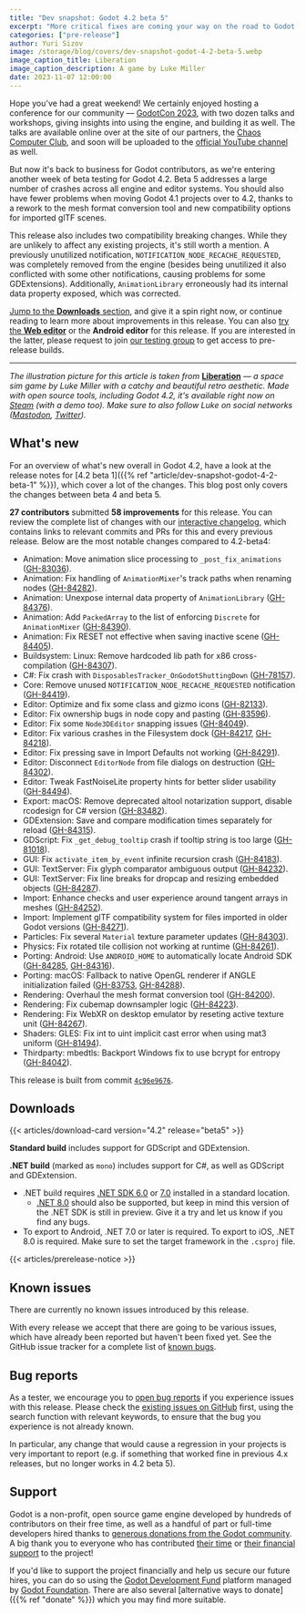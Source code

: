 ```yaml
---
title: "Dev snapshot: Godot 4.2 beta 5"
excerpt: "More critical fixes are coming your way on the road to Godot 4.2 stable, including smoother transition for 3D projects made in 4.1."
categories: ["pre-release"]
author: Yuri Sizov
image: /storage/blog/covers/dev-snapshot-godot-4-2-beta-5.webp
image_caption_title: Liberation
image_caption_description: A game by Luke Miller
date: 2023-11-07 12:00:00
---
```


Hope you've had a great weekend! We certainly enjoyed hosting a conference for our community — [GodotCon 2023](https://conference.godotengine.org/), with two dozen talks and workshops, giving insights into using the engine, and building it as well. The talks are available online over at the site of our partners, the [Chaos Computer Club](https://media.ccc.de/c/godotcon2023), and soon will be uploaded to the [official YouTube channel](https://www.youtube.com/@GodotEngineOfficial/videos) as well.

But now it's back to business for Godot contributors, as we're entering another week of beta testing for Godot 4.2. Beta 5 addresses a large number of crashes across all engine and editor systems. You should also have fewer problems when moving Godot 4.1 projects over to 4.2, thanks to a rework to the mesh format conversion tool and new compatibility options for imported glTF scenes.

This release also includes two compatibility breaking changes. While they are unlikely to affect any existing projects, it's still worth a mention. A previously unutilized notification, `NOTIFICATION_NODE_RECACHE_REQUESTED`, was completely removed from the engine (besides being unutilized it also conflicted with some other notifications, causing problems for some GDExtensions). Additionally, `AnimationLibrary` erroneously had its internal data property exposed, which was corrected.

[Jump to the **Downloads** section](#downloads), and give it a spin right now, or continue reading to learn more about improvements in this release. You can also [try the **Web editor**](https://editor.godotengine.org/releases/4.2.beta5/) or the **Android editor** for this release. If you are interested in the latter, please request to join [our testing group](https://groups.google.com/g/godot-testers) to get access to pre-release builds.

-----

*The illustration picture for this article is taken from* [**Liberation**](https://store.steampowered.com/app/2413940/Liberation/) *— a space sim game by Luke Miller with a catchy and beautiful retro aesthetic. Made with open source tools, including Godot 4.2, it's available right now on [Steam](https://store.steampowered.com/app/2413940/Liberation/) (with a demo too). Make sure to also follow Luke on social networks ([Mastodon](https://mastodon.gamedev.place/@upmultimedia), [Twitter](https://twitter.com/UpMultimediaBTS)).*

## What's new

For an overview of what's new overall in Godot 4.2, have a look at the release notes for [4.2 beta 1]({{% ref "article/dev-snapshot-godot-4-2-beta-1" %}}), which cover a lot of the changes. This blog post only covers the changes between beta 4 and beta 5.

**27 contributors** submitted **58 improvements** for this release. You can review the complete list of changes with our [interactive changelog](https://godotengine.github.io/godot-interactive-changelog/#4.2-beta5), which contains links to relevant commits and PRs for this and every previous release. Below are the most notable changes compared to 4.2-beta4:

- Animation: Move animation slice processing to `_post_fix_animations` ([GH-83036](https://github.com/godotengine/godot/pull/83036)).
- Animation: Fix handling of `AnimationMixer`'s track paths when renaming nodes ([GH-84282](https://github.com/godotengine/godot/pull/84282)).
- Animation: Unexpose internal data property of `AnimationLibrary` ([GH-84376](https://github.com/godotengine/godot/pull/84376)).
- Animation: Add `PackedArray` to the list of enforcing `Discrete` for `AnimationMixer` ([GH-84390](https://github.com/godotengine/godot/pull/84390)).
- Animation: Fix RESET not effective when saving inactive scene ([GH-84405](https://github.com/godotengine/godot/pull/84405)).
- Buildsystem: Linux: Remove hardcoded lib path for x86 cross-compilation ([GH-84307](https://github.com/godotengine/godot/pull/84307)).
- C#: Fix crash with `DisposablesTracker_OnGodotShuttingDown` ([GH-78157](https://github.com/godotengine/godot/pull/78157)).
- Core: Remove unused `NOTIFICATION_NODE_RECACHE_REQUESTED` notification ([GH-84419](https://github.com/godotengine/godot/pull/84419)).
- Editor: Optimize and fix some class and gizmo icons ([GH-82133](https://github.com/godotengine/godot/pull/82133)).
- Editor: Fix ownership bugs in node copy and pasting ([GH-83596](https://github.com/godotengine/godot/pull/83596)).
- Editor: Fix some `Node3DEditor` snapping issues ([GH-84049](https://github.com/godotengine/godot/pull/84049)).
- Editor: Fix various crashes in the Filesystem dock ([GH-84217](https://github.com/godotengine/godot/pull/84217), [GH-84218](https://github.com/godotengine/godot/pull/84218)).
- Editor: Fix pressing save in Import Defaults not working ([GH-84291](https://github.com/godotengine/godot/pull/84291)).
- Editor: Disconnect `EditorNode` from file dialogs on destruction ([GH-84302](https://github.com/godotengine/godot/pull/84302)).
- Editor: Tweak FastNoiseLite property hints for better slider usability ([GH-84494](https://github.com/godotengine/godot/pull/84494)).
- Export: macOS: Remove deprecated altool notarization support, disable rcodesign for C# version ([GH-83482](https://github.com/godotengine/godot/pull/83482)).
- GDExtension: Save and compare modification times separately for reload ([GH-84315](https://github.com/godotengine/godot/pull/84315)).
- GDScript: Fix `_get_debug_tooltip` crash if tooltip string is too large ([GH-81018](https://github.com/godotengine/godot/pull/81018)).
- GUI: Fix `activate_item_by_event` infinite recursion crash ([GH-84183](https://github.com/godotengine/godot/pull/84183)).
- GUI: TextServer: Fix glyph comparator ambiguous output ([GH-84232](https://github.com/godotengine/godot/pull/84232)).
- GUI: TextServer: Fix line breaks for dropcap and resizing embedded objects ([GH-84287](https://github.com/godotengine/godot/pull/84287)).
- Import: Enhance checks and user experience around tangent arrays in meshes ([GH-84252](https://github.com/godotengine/godot/pull/84252)).
- Import: Implement glTF compatibility system for files imported in older Godot versions ([GH-84271](https://github.com/godotengine/godot/pull/84271)).
- Particles: Fix several `Material` texture parameter updates ([GH-84303](https://github.com/godotengine/godot/pull/84303)).
- Physics: Fix rotated tile collision not working at runtime ([GH-84261](https://github.com/godotengine/godot/pull/84261)).
- Porting: Android: Use `ANDROID_HOME` to automatically locate Android SDK ([GH-84285](https://github.com/godotengine/godot/pull/84285), [GH-84316](https://github.com/godotengine/godot/pull/84316)).
- Porting: macOS: Fallback to native OpenGL renderer if ANGLE initialization failed ([GH-83753](https://github.com/godotengine/godot/pull/83753), [GH-84288](https://github.com/godotengine/godot/pull/84288)).
- Rendering: Overhaul the mesh format conversion tool ([GH-84200](https://github.com/godotengine/godot/pull/84200)).
- Rendering: Fix cubemap downsampler logic ([GH-84223](https://github.com/godotengine/godot/pull/84223)).
- Rendering: Fix WebXR on desktop emulator by reseting active texture unit ([GH-84267](https://github.com/godotengine/godot/pull/84267)).
- Shaders: GLES: Fix int to uint implicit cast error when using mat3 uniform ([GH-81494](https://github.com/godotengine/godot/pull/81494)).
- Thirdparty: mbedtls: Backport Windows fix to use bcrypt for entropy ([GH-84042](https://github.com/godotengine/godot/pull/84042)).

This release is built from commit [`4c96e9676`](https://github.com/godotengine/godot/commit/4c96e9676b66d0cc9a25022b019b78f4c20ddc60).

## Downloads

{{< articles/download-card version="4.2" release="beta5" >}}

**Standard build** includes support for GDScript and GDExtension.

**.NET build** (marked as `mono`) includes support for C#, as well as GDScript and GDExtension.
- .NET build requires [.NET SDK 6.0](https://dotnet.microsoft.com/en-us/download/dotnet/6.0) or [7.0](https://dotnet.microsoft.com/en-us/download/dotnet/7.0) installed in a standard location.
  - [.NET 8.0](https://dotnet.microsoft.com/en-us/download/dotnet/8.0) should also be supported, but keep in mind this version of the .NET SDK is still in preview. Give it a try and let us know if you find any bugs.
- To export to Android, .NET 7.0 or later is required. To export to iOS, .NET 8.0 is required. Make sure to set the target framework in the `.csproj` file.

{{< articles/prerelease-notice >}}

## Known issues

There are currently no known issues introduced by this release.

With every release we accept that there are going to be various issues, which have already been reported but haven't been fixed yet. See the GitHub issue tracker for a complete list of [known bugs](https://github.com/godotengine/godot/issues?q=is%3Aissue+is%3Aopen+label%3Abug+).

## Bug reports

As a tester, we encourage you to [open bug reports](https://github.com/godotengine/godot/issues) if you experience issues with this release. Please check the [existing issues on GitHub](https://github.com/godotengine/godot/issues) first, using the search function with relevant keywords, to ensure that the bug you experience is not already known.

In particular, any change that would cause a regression in your projects is very important to report (e.g. if something that worked fine in previous 4.x releases, but no longer works in 4.2 beta 5).

## Support

Godot is a non-profit, open source game engine developed by hundreds of contributors on their free time, as well as a handful of part or full-time developers hired thanks to [generous donations from the Godot community](https://fund.godotengine.org/). A big thank you to everyone who has contributed [their time](https://github.com/godotengine/godot/blob/master/AUTHORS.md) or [their financial support](https://github.com/godotengine/godot/blob/master/DONORS.md) to the project!

If you'd like to support the project financially and help us secure our future hires, you can do so using the [Godot Development Fund](https://fund.godotengine.org/) platform managed by [Godot Foundation](https://godot.foundation/). There are also several [alternative ways to donate]({{% ref "donate" %}}) which you may find more suitable.
